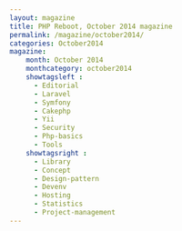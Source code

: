 ```yaml
---
layout: magazine
title: PHP Reboot, October 2014 magazine
permalink: /magazine/october2014/
categories: October2014
magazine:
    month: October 2014
    monthcategory: october2014
    showtagsleft :
      - Editorial
      - Laravel
      - Symfony
      - Cakephp
      - Yii
      - Security
      - Php-basics
      - Tools
    showtagsright :
      - Library
      - Concept
      - Design-pattern
      - Devenv
      - Hosting
      - Statistics
      - Project-management
---
```

